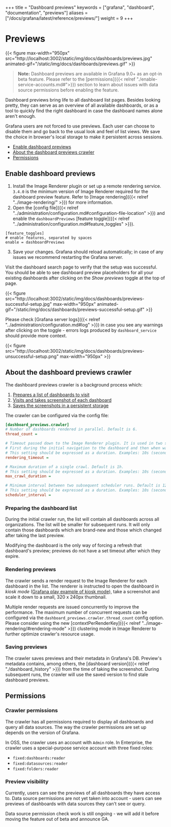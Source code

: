 +++
title = "Dashboard previews"
keywords = ["grafana", "dashboard", "documentation", "previews"]
aliases = ["/docs/grafana/latest/reference/previews/"]
weight = 9
+++

# Previews

{{< figure  max-width="950px" src="http://localhost:3002/static/img/docs/dashboards/previews.jpg" animated-gif="/static/img/docs/dashboards/previews.gif" >}}

> **Note:** Dashboard previews are available in Grafana 9.0+ as an opt-in beta feature. Please refer to the [permissions]({{< relref "./enable-service-accounts.md#">}}) section to learn about issues with data source permissions before enabling the feature.

Dashboard previews bring life to all dashboard list pages. Besides looking pretty, they can serve as an overview of all available dashboards, or as a tool to quickly find the right dashboard in case the dashboard names alone aren't enough.

Grafana users are not forced to use previews. Each user can choose to disable them and go back to the usual look and feel of list views. We save the choice in browser's local storage to make it persistent across sessions.

- [Enable dashboard previews](#enable-dashboard-previews)
- [About the dashboard previews crawler](#about-the-dashboard-previews-crawler)
- [Permissions](#permissions)

## Enable dashboard previews

1. Install the Image Renderer plugin or set up a remote rendering service. `3.4.0` is the minimum version of Image Renderer required for the dashboard preview feature. Refer to [Image rendering]({{< relref "../image-rendering/" >}}) for more information.
2. Open the [config file]({{< relref "../administration/configuration.md#configuration-file-location" >}}) and enable the `dashboardPreviews` [feature toggle]({{< relref "../administration/configuration.md#feature_toggles" >}}).

```
[feature_toggles]
# enable features, separated by spaces
enable = dashboardPreviews
```

3. Save your changes. Grafana should reload automatically; in case of any issues we recommend restarting the Grafana server.

Visit the dashboard search page to verify that the setup was successful. You should be able to see dashboard preview placeholders for all your existing dashboards after clicking on the _Show previews_ toggle at the top of page.

{{< figure src="http://localhost:3002/static/img/docs/dashboards/previews-successful-setup.jpg"
max-width="950px" animated-gif="/static/img/docs/dashboards/previews-successful-setup.gif" >}}

Please check [Grafana server logs]({{< relref "../administration/configuration.md#log" >}}) in case you see any warnings after clicking on the toggle - errors logs produced by `dashboard_service` should provide more context.

{{< figure src="http://localhost:3002/static/img/docs/dashboards/previews-unsuccessful-setup.png" max-width="950px" >}}

## About the dashboard previews crawler

The dashboard previews crawler is a background process which:

1. [Prepares a list of dashboards to visit](#preparing-the-dashboard-list)
2. [Visits and takes screenshot of each dashboard](#rendering-previews)
3. [Saves the screenshots in a persistent storage](#saving-previews)

The crawler can be configured via the config file:

```ini
[dashboard_previews.crawler]
# Number of dashboards rendered in parallel. Default is 6.
thread_count =

# Timeout passed down to the Image Renderer plugin. It is used in two separate places within a single rendering request:
# First during the initial navigation to the dashboard and then when waiting for all the panels to load. Default is 20s.
# This setting should be expressed as a duration. Examples: 10s (seconds), 1m (minutes).
rendering_timeout =

# Maximum duration of a single crawl. Default is 1h.
# This setting should be expressed as a duration. Examples: 10s (seconds), 1m (minutes).
max_crawl_duration =

# Minimum interval between two subsequent scheduler runs. Default is 12h.
# This setting should be expressed as a duration. Examples: 10s (seconds), 1m (minutes).
scheduler_interval =
```

### Preparing the dashboard list

During the initial crawler run, the list will contain all dashboards across all organizations.
The list will be smaller for subsequent runs. It will only contain those dashboards which are brand-new and those which changed after taking the last preview.

Modifying the dashboard is the only way of forcing a refresh that dashboard's preview; previews do not have a set timeout after which they expire.

### Rendering previews

The crawler sends a render request to the Image Renderer for each dashboard in the list. The renderer is instructed to open the dashboard in _kiosk mode_ ([Grafana play example of kiosk mode](https://play.grafana.org/playlists/play/1?kiosk)), take a screenshot and scale it down to a small, 320 x 240px thumbnail.

Multiple render requests are issued concurrently to improve the performance. The maximum number of concurrent requests can be configured via the `dashboard_previews.crawler.thread_count` config option.
Please consider using the new [contextPerRenderKey]({{< relref "../image-rendering/#rendering-mode" >}}) clustering mode in Image Renderer to further optimize crawler's resource usage.

### Saving previews

The crawler saves previews and their metadata in Grafana's DB. Preview's metadata contains, among others, the [dashboard version]({{< relref "./dashboard_history" >}}) from the time of taking the screenshot. During subsequent runs, the crawler will use the saved version to find stale dashboard previews.

## Permissions

### Crawler permissions

The crawler has all permissions required to display all dashboards and query all data sources. The way the crawler permissions are set up depends on the version of Grafana.

In OSS, the crawler uses an account with `Admin` role.
In Enterprise, the crawler uses a special-purpose service account with three fixed roles:

- `fixed:dashboards:reader`
- `fixed:datasources:reader`
- `fixed:folders:reader`

### Preview visibility

Currently, users can see the previews of all dashboards they have access to. Data source permissions are not yet taken into account - users can see previews of dashboards with data sources they can't see or query.

Data source permission check work is still ongoing - we will add it before moving the feature out of beta and announce GA.
